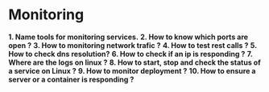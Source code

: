 # Monitoring

**1. Name tools for monitoring services.**
**2. How to know which ports are open ?**
**3. How to monitoring network trafic ?**
**4. How to test rest calls ?**
**5. How to check dns resolution?**
**6. How to check if an ip is responding ?**
**7. Where are the logs on linux ?**
**8. How to start, stop and check the status of a service on Linux ?**
**9. How to monitor deployment ?**
**10. How to ensure a server or a container is responding ?**